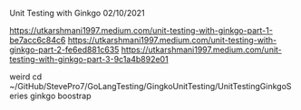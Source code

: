 Unit Testing with Ginkgo
02/10/2021

https://utkarshmani1997.medium.com/unit-testing-with-ginkgo-part-1-be7acc6c84c6
https://utkarshmani1997.medium.com/unit-testing-with-ginkgo-part-2-fe6ed881c635
https://utkarshmani1997.medium.com/unit-testing-with-ginkgo-part-3-9c1a4b892e01


weird
cd ~/GitHub/StevePro7/GoLangTesting/GingkoUnitTesting/UnitTestingGinkgoSeries
ginkgo boostrap

